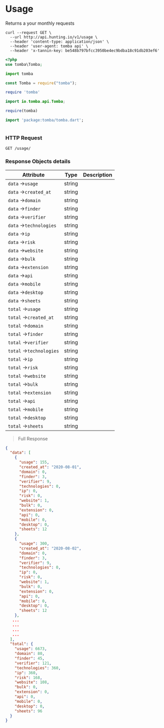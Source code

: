 # Usage

Returns a your monthly requests

```shell
curl --request GET \
  --url http://api.hunting.io/v1/usage \
  --header 'content-type: application/json' \
  --header 'user-agent: tomba api' \
  --header 'x-tannin-key: be548b797bfcc3950be4ec9bdba18c91db203ef6'
```

```php
<?php
use tomba\Tomba;

```

```python
import tomba

```

```javascript
const Tomba = require("tomba");

```

```ruby
require 'tomba'

```

```java
import io.tomba.api.Tomba;

```


```r
require(tomba)

```



```dart
import 'package:tomba/tomba.dart';

```

```powershell

```

### HTTP Request

`GET /usage/`

### Response Objects details

| Attribute                | Type   | Description |
| ------------------------ | ------ | ----------- |
| `data` ->`usage`         | string |             |
| `data` ->`created_at`    | string |             |
| `data` ->`domain`        | string |             |
| `data` ->`finder`        | string |             |
| `data` ->`verifier`      | string |             |
| `data` ->`technologies`  | string |             |
| `data` ->`ip`            | string |             |
| `data` ->`risk`          | string |             |
| `data` ->`website`       | string |             |
| `data` ->`bulk`          | string |             |
| `data` ->`extension`     | string |             |
| `data` ->`api`           | string |             |
| `data` ->`mobile`        | string |             |
| `data` ->`desktop`       | string |             |
| `data` ->`sheets`        | string |             |
| `total` ->`usage`        | string |             |
| `total` ->`created_at`   | string |             |
| `total` ->`domain`       | string |             |
| `total` ->`finder`       | string |             |
| `total` ->`verifier`     | string |             |
| `total` ->`technologies` | string |             |
| `total` ->`ip`           | string |             |
| `total` ->`risk`         | string |             |
| `total` ->`website`      | string |             |
| `total` ->`bulk`         | string |             |
| `total` ->`extension`    | string |             |
| `total` ->`api`          | string |             |
| `total` ->`mobile`       | string |             |
| `total` ->`desktop`      | string |             |
| `total` ->`sheets`       | string |             |

> Full Response

```json
{
  "data": [
    {
      "usage": 155,
      "created_at": "2020-08-01",
      "domain": 0,
      "finder": 3,
      "verifier": 9,
      "technologies": 0,
      "ip": 0,
      "risk": 0,
      "website": 1,
      "bulk": 0,
      "extension": 0,
      "api": 0,
      "mobile": 0,
      "desktop": 0,
      "sheets": 12
    },
    {
      "usage": 300,
      "created_at": "2020-08-02",
      "domain": 0,
      "finder": 3,
      "verifier": 9,
      "technologies": 0,
      "ip": 0,
      "risk": 0,
      "website": 1,
      "bulk": 0,
      "extension": 0,
      "api": 0,
      "mobile": 0,
      "desktop": 0,
      "sheets": 12
    },
   ...
   ...
   ...
   ...
  ],
  "total": {
    "usage": 6673,
    "domain": 80,
    "finder": 45,
    "verifier": 121,
    "technologies": 360,
    "ip": 360,
    "risk": 168,
    "website": 108,
    "bulk": 0,
    "extension": 0,
    "api": 0,
    "mobile": 0,
    "desktop": 0,
    "sheets": 96
  }
}
```
